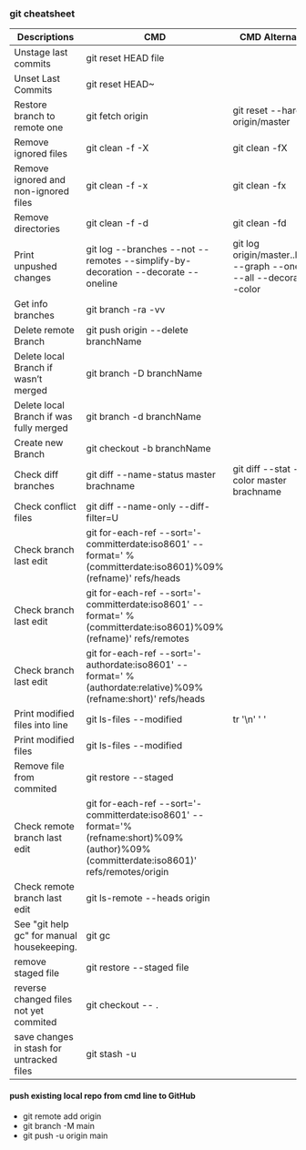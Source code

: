 
### git cheatsheet

Descriptions|		CMD		|		CMD Alternative
--------|---------|-----------------
Unstage last commits |	git reset HEAD file|	
Unset Last Commits	| git reset HEAD~ |	
Restore branch to remote one |	git fetch origin	| git reset --hard origin/master
Remove ignored files |	git clean -f -X | git clean -fX	
Remove ignored and non-ignored files	|git clean -f -x | git clean -fx	
Remove directories	| git clean -f -d | git clean -fd	
Print unpushed changes |	git log --branches --not --remotes --simplify-by-decoration --decorate --oneline |	git log origin/master..HEAD --graph --oneline --all --decorate --color
Get info branches |	 git branch -ra -vv	 |
Delete remote Branch|	git push origin --delete branchName	 |
Delete local Branch if wasn’t merged |	git branch -D branchName	 |
Delete local Branch if was fully merged	| git branch -d branchName	 |
Create new Branch |	git checkout -b branchName
Check diff branches	| git diff --name-status master brachname |	git diff --stat --color master brachname
Check conflict files |	git diff --name-only --diff-filter=U	
Check branch last edit | git for-each-ref --sort='-committerdate:iso8601' --format=' %(committerdate:iso8601)%09%(refname)' refs/heads
Check branch last edit | git for-each-ref --sort='-committerdate:iso8601' --format=' %(committerdate:iso8601)%09%(refname)' refs/remotes
Check branch last edit | git for-each-ref --sort='-authordate:iso8601' --format=' %(authordate:relative)%09%(refname:short)' refs/heads
Print modified files into line | git ls-files --modified |  tr '\n' ' '
Print modified files  | git ls-files --modified
Remove file from commited | git restore --staged <file>
Check remote branch last edit | git for-each-ref --sort='-committerdate:iso8601' --format='%(refname:short)%09%(author)%09%(committerdate:iso8601)' refs/remotes/origin
Check remote branch last edit | git ls-remote --heads origin
See "git help gc" for manual housekeeping.  | git gc
remove staged file |git restore --staged file
reverse changed files not yet commited | git checkout -- .
save changes in stash for untracked files | git stash -u

#### push existing local repo from cmd line to GitHub 

* git remote add origin <GitHub url>
* git branch -M main
* git push -u origin main